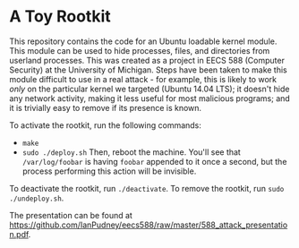 # A Toy Rootkit #

This repository contains the code for an Ubuntu loadable kernel module. This module can be used to hide processes, files, and directories from userland processes. This was created as a project in EECS 588 (Computer Security) at the University of Michigan. Steps have been taken to make this module difficult to use in a real attack - for example, this is likely to work *only* on the particular kernel we targeted (Ubuntu 14.04 LTS); it doesn't hide any network activity, making it less useful for most malicious programs; and it is trivially easy to remove if its presence is known.

To activate the rootkit, run the following commands:
 * `make`
 * `sudo ./deploy.sh`
Then, reboot the machine. You'll see that `/var/log/foobar` is having `foobar` appended to it once a second, but the process performing this action will be invisible.

To deactivate the rootkit, run `./deactivate`. To remove the rootkit, run `sudo ./undeploy.sh`.

The presentation can be found at https://github.com/IanPudney/eecs588/raw/master/588_attack_presentation.pdf.
